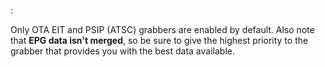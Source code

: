 :

Only OTA EIT and PSIP (ATSC) grabbers are enabled by default. 
Also note that **EPG data isn't merged**, so be sure to 
give the highest priority to the grabber that provides you with the 
best data available.

